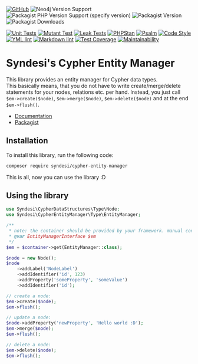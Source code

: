 [![GitHub](https://img.shields.io/github/license/neo4j-php/cypher-entity-manager)](https://github.com/neo4j-php/cypher-entity-manager/blob/main/LICENSE)
![Neo4j Version Support](https://img.shields.io/badge/Neo4j-4.4%2B-blue)
![Packagist PHP Version Support (specify version)](https://img.shields.io/packagist/php-v/syndesi/cypher-entity-manager/dev-main)
![Packagist Version](https://img.shields.io/packagist/v/syndesi/cypher-entity-manager)
![Packagist Downloads](https://img.shields.io/packagist/dm/syndesi/cypher-entity-manager)

[![Unit Tests](https://github.com/neo4j-php/cypher-entity-manager/actions/workflows/ci-unit-test.yml/badge.svg)](https://github.com/neo4j-php/cypher-entity-manager/actions/workflows/ci-unit-test.yml)
[![Mutant Test](https://github.com/neo4j-php/cypher-entity-manager/actions/workflows/ci-mutant-test.yml/badge.svg)](https://github.com/neo4j-php/cypher-entity-manager/actions/workflows/ci-mutant-test.yml)
[![Leak Tests](https://github.com/neo4j-php/cypher-entity-manager/actions/workflows/ci-leak-test.yml/badge.svg)](https://github.com/neo4j-php/cypher-entity-manager/actions/workflows/ci-leak-test.yml)
[![PHPStan](https://github.com/neo4j-php/cypher-entity-manager/actions/workflows/ci-phpstan.yml/badge.svg)](https://github.com/neo4j-php/cypher-entity-manager/actions/workflows/ci-phpstan.yml)
[![Psalm](https://github.com/neo4j-php/cypher-entity-manager/actions/workflows/ci-psalm.yml/badge.svg)](https://github.com/neo4j-php/cypher-entity-manager/actions/workflows/ci-psalm.yml)
[![Code Style](https://github.com/neo4j-php/cypher-entity-manager/actions/workflows/ci-code-style.yml/badge.svg)](https://github.com/neo4j-php/cypher-entity-manager/actions/workflows/ci-code-style.yml)
[![YML lint](https://github.com/neo4j-php/cypher-entity-manager/actions/workflows/ci-yml-lint.yml/badge.svg)](https://github.com/neo4j-php/cypher-entity-manager/actions/workflows/ci-yml-lint.yml)
[![Markdown lint](https://github.com/neo4j-php/cypher-entity-manager/actions/workflows/ci-markdown-lint.yml/badge.svg)](https://github.com/neo4j-php/cypher-entity-manager/actions/workflows/ci-markdown-lint.yml)
[![Test Coverage](https://api.codeclimate.com/v1/badges/ecd3da92ddb4d8ac99a5/test_coverage)](https://codeclimate.com/github/Syndesi/cypher-entity-manager/test_coverage)
[![Maintainability](https://api.codeclimate.com/v1/badges/ecd3da92ddb4d8ac99a5/maintainability)](https://codeclimate.com/github/Syndesi/cypher-entity-manager/maintainability)

# Syndesi's Cypher Entity Manager

This library provides an entity manager for Cypher data types.  
This basically means, that you do not have to write create/merge/delete statements for your nodes, relations etc. per
hand. Instead, you just call `$em->create($node)`, `$em->merge($node)`, `$em->delete($node)` and at the end
`$em->flush()`.

- [Documentation](https://neo4j-php.github.io/cypher-entity-manager)
- [Packagist](https://packagist.org/packages/syndesi/cypher-entity-manager)

## Installation

To install this library, run the following code:

```bash
composer require syndesi/cypher-entity-manager
```

This is all, now you can use the library :D

## Using the library

```php
use Syndesi\CypherDataStructures\Type\Node;
use Syndesi\CypherEntityManager\Type\EntityManager;

/**
 * note: the container should be provided by your framework. manual configuration is possible, see documentation
 * @var EntityManagerInterface $em 
 */
$em = $container->get(EntityManager::class);

$node = new Node();
$node
    ->addLabel('NodeLabel')
    ->addIdentifier('id', 123)
    ->addProperty('someProperty', 'someValue')
    ->addIdentifier('id');

// create a node:
$em->create($node);
$em->flush();

// update a node:
$node->addProperty('newProperty', 'Hello world :D');
$em->merge($node);
$em->flush();

// delete a node:
$em->delete($node);
$em->flush();
```
